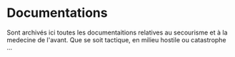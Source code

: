 # Documentations

Sont archivés ici toutes les documentaitions relatives au secourisme et à la medecine de l'avant.
Que se soit tactique, en milieu hostile ou catastrophe ...
